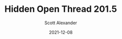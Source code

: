 ---
layout: podcast
title: "Hidden Open Thread 201.5"
author: Scott Alexander
description: https://astralcodexten.substack.com/p/hidden-open-thread-2015
date: 2021-12-08
length: 33900
duration: 8
guid: hidden-open-thread-2015
---